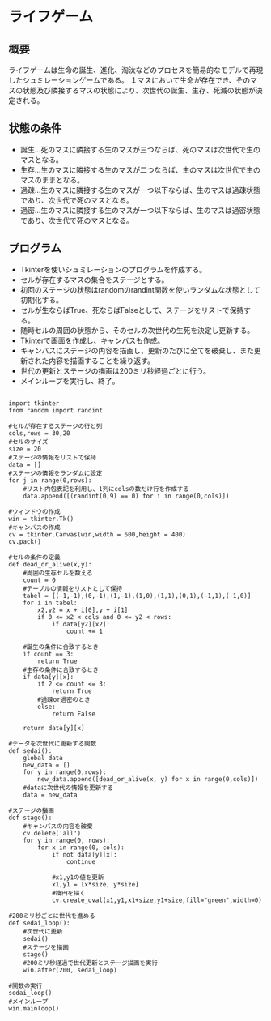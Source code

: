 

# ライフゲーム
## 概要
ライフゲームは生命の誕生、進化、淘汰などのプロセスを簡易的なモデルで再現したシュミレーションゲームである。
１マスにおいて生命が存在でき、そのマスの状態及び隣接するマスの状態により、次世代の誕生、生存、死滅の状態が決定される。


## 状態の条件
* 誕生...死のマスに隣接する生のマスが三つならば、死のマスは次世代で生のマスとなる。
* 生存...生のマスに隣接する生のマスが二つならば、生のマスは次世代で生のマスのままとなる。
* 過疎...生のマスに隣接する生のマスが一つ以下ならば、生のマスは過疎状態であり、次世代で死のマスとなる。
* 過密...生のマスに隣接する生のマスが一つ以下ならば、生のマスは過密状態であり、次世代で死のマスとなる。


## プログラム
* Tkinterを使いシュミレーションのプログラムを作成する。
* セルが存在するマスの集合をステージとする。
* 初回のステージの状態はrandomのrandint関数を使いランダムな状態として初期化する。
* セルが生ならばTrue、死ならばFalseとして、ステージをリストで保持する。
* 随時セルの周囲の状態から、そのセルの次世代の生死を決定し更新する。
* Tkinterで画面を作成し、キャンバスも作成。
* キャンバスにステージの内容を描画し、更新のたびに全てを破棄し、また更新された内容を描画することを繰り返す。
* 世代の更新とステージの描画は200ミリ秒経過ごとに行う。
* メインループを実行し、終了。

```py:Life_game

import tkinter
from random import randint

#セルが存在するステージの行と列
cols,rows = 30,20
#セルのサイズ
size = 20
#ステージの情報をリストで保持
data = []
#ステージの情報をランダムに設定
for j in range(0,rows):
    #リスト内包表記を利用し、1列にcolsの数だけ行を作成する
    data.append([(randint(0,9) == 0) for i in range(0,cols)])

#ウィンドウの作成
win = tkinter.Tk()
#キャンバスの作成
cv = tkinter.Canvas(win,width = 600,height = 400)
cv.pack()

#セルの条件の定義
def dead_or_alive(x,y):
    #周囲の生存セルを数える
    count = 0
    #テーブルの情報をリストとして保持
    tabel = [(-1,-1),(0,-1),(1,-1),(1,0),(1,1),(0,1),(-1,1),(-1,0)]
    for i in tabel:
        x2,y2 = x + i[0],y + i[1]
        if 0 <= x2 < cols and 0 <= y2 < rows:
            if data[y2][x2]:
                count += 1

    #誕生の条件に合致するとき
    if count == 3:
        return True
    #生存の条件に合致するとき
    if data[y][x]:
        if 2 <= count <= 3:
            return True
        #過疎or過密のとき
        else:
            return False
    
    return data[y][x]

#データを次世代に更新する関数
def sedai():
    global data
    new_data = []
    for y in range(0,rows):
        new_data.append([dead_or_alive(x, y) for x in range(0,cols)])
    #dataに次世代の情報を更新する
    data = new_data

#ステージの描画
def stage():
    #キャンバスの内容を破棄
    cv.delete('all')
    for y in range(0, rows):
        for x in range(0, cols):
            if not data[y][x]:
                continue
            
            #x1,y1の値を更新
            x1,y1 = [x*size, y*size]
            #楕円を描く
            cv.create_oval(x1,y1,x1+size,y1+size,fill="green",width=0)

#200ミリ秒ごとに世代を進める
def sedai_loop():
    #次世代に更新
    sedai()
    #ステージを描画
    stage()
    #200ミリ秒経過で世代更新とステージ描画を実行
    win.after(200, sedai_loop)

#関数の実行
sedai_loop()
#メインループ
win.mainloop()   

```